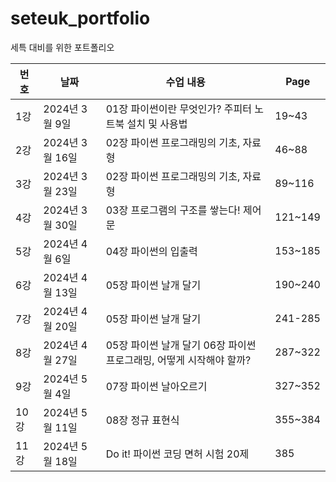 # seteuk_portfolio
세특 대비를 위한 포트폴리오


| 번호 | 날짜          | 수업 내용                                             | Page   |
|------|---------------|--------------------------------------------------------|--------|
| 1강  | 2024년 3월 9일 | 01장 파이썬이란 무엇인가? 주피터 노트북 설치 및 사용법 | 19~43  |
| 2강  | 2024년 3월 16일 | 02장 파이썬 프로그래밍의 기초, 자료형                  | 46~88  |
| 3강  | 2024년 3월 23일 | 02장 파이썬 프로그래밍의 기초, 자료형                  | 89~116 |
| 4강  | 2024년 3월 30일 | 03장 프로그램의 구조를 쌓는다! 제어문                  | 121~149|
| 5강  | 2024년 4월 6일  | 04장 파이썬의 입출력                                   | 153~185|
| 6강  | 2024년 4월 13일 | 05장 파이썬 날개 달기                                  | 190~240|
| 7강  | 2024년 4월 20일 | 05장 파이썬 날개 달기                                  | 241-285|
| 8강  | 2024년 4월 27일 | 05장 파이썬 날개 달기 06장 파이썬 프로그래밍, 어떻게 시작해야 할까? | 287~322|
| 9강  | 2024년 5월 4일  | 07장 파이썬 날아오르기                                 | 327~352|
| 10강 | 2024년 5월 11일 | 08장 정규 표현식                                      | 355~384|
| 11강 | 2024년 5월 18일 | Do it! 파이썬 코딩 면허 시험 20제                      | 385    |
